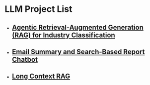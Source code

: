# LLM Project List

- ## **[Agentic Retrieval-Augmented Generation (RAG) for Industry Classification](https://github.com/jongbokhi/Langchain_LLM/new/main/agenticRAG_industry_classification)**
- ## **[Email Summary and Search-Based Report Chatbot](https://github.com/jongbokhi/Langchain_LLM/tree/main/email_summary_chatbot)**
- ## **[Long Context RAG](https://github.com/jongbokhi/Langchain_LLM/tree/main/LongContextRag)**
